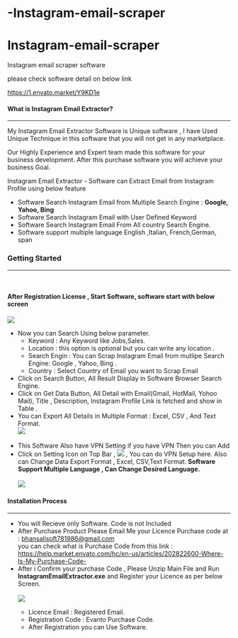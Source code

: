 # -Instagram-email-scraper
# Instagram-email-scraper
Instagram email scraper software

please check software detail on below link

https://1.envato.market/Y9KD1e

<h4>What is Instagram Email Extractor?</h4>
            <hr class="notop">
			<p>
			     My Instagram Email Extractor  Software is Unique software , I have Used Unique Technique in this software that you will not get in any marketplace.
			</p>
			<p>
			     Our Highly Experience and Expert team made this software for your business development. After this purchase software you will achieve your business Goal.
			</p>
		 <p>
                Instagram Email Extractor - Software can Extract Email from Instagram Profile using below feature 
                <ul>
                    <li>
                        Software Search Instagram Email from Multiple Search Engine : <b>Google, Yahoo, Bing</b>
                    </li>
					 <li>
                        Software Search Instagram Email with User Defined Keyword
                    </li>
					<li>
                        Software Search Instagram Email From All country Search Engine.
                    </li>
						<li>
                        Software support multiple language English ,Italian, French,German, span
                    </li>
                </ul>
            </p>
			  <div class="page-header">
                <h3>Getting Started</h3>
                <hr class="notop">
            </div>
            <br>
            <h4>After Registration License , Start Software, software start with below screen</h4>
			<img src="http://bhansalisoft.com/EvantoSnap/instaemail/02.png"></img>
			 <ul>
                  <li>Now you can Search Using  below parameter.
				       <ul>
                  <li>Keyword :   Any Keyword like Jobs,Sales.</li>
				  <li>Location :  this option is optional but you can write any location .</li>
				   <li>Search Engin : You can Scrap Instagram Email from mutlipe Search Engine: Google , Yahoo, Bing .</li>
				   <li>Country : Select Country of Email you want to Scrap Email</li>
                </ul>
				  </li>
				  <li>Click on Search Button, All Result Display in Software Browser Search Engine.  </li>
		        <li>Click on Get Data Button, All Detail with Email(Gmail, HotMail, Yohoo Mail), Title , Description, Instagram Profile Link is fetched and show in Table .  </li>
		            <li>You can Export All Details in Multiple Format : Excel, CSV , And Text Format.</li>
				   	<img src="http://bhansalisoft.com/EvantoSnap/instaemail/03.png"></img>
				   	<br/>
						<br/>
				   <li>This Software Also have VPN Setting if you have VPN Then you can Add  
				   <br/>
				   <li> Click on Setting Icon on Top Bar , <img src="http://bhansalisoft.com/EvantoSnap/settingicon.png"></img> ,
				   You can do  VPN Setup here.  Also can Change Data Export Format , Excel, CSV,Text Format.
				   <b>Software Support Multiple Language , Can Change Desired Language.</b>
				   	<br/>
					<br/>
					 	<img src="http://bhansalisoft.com/EvantoSnap/instaemail/04.png"></img>
				   </li>
       </ul>
			   <div class="page-header">
                <h4>Installation Process </h4>
                <hr class="notop">
            </div>
            <ul>
			    <li>You will Recieve only Software. Code is not Included</li>
                <li>After Purchase Product Please Email Me your Licence Purchase code at : <a href="mailto:bhansalisoft781986@gmail.com">bhansalisoft781986@gmail.com</a>
<br/>
                   you can check what is Purchase Code from this link :<a href="https://help.market.envato.com/hc/en-us/articles/202822600-Where-Is-My-Purchase-Code-"> https://help.market.envato.com/hc/en-us/articles/202822600-Where-Is-My-Purchase-Code-</a>
				</li>
	           <li>After i Confirm your purchase Code , Please Unzip Main File and Run <b>InstagramEmailExtractor.exe</b> and Register your Licence as per below Screen.</li> <br/>
     			<img src="http://bhansalisoft.com/EvantoSnap/instaemail/01_register.png"></img>
			   <ul><li>Licence Email :   Registered Email.</li>
				  <li>Registration Code :  Evanto Purchase Code.</li>
				   <li>After Registration you can Use Software.</li>
         </ul>
            </ul>
